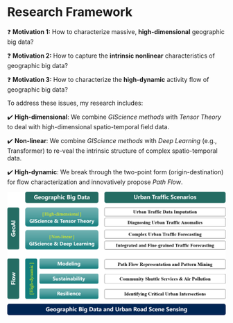 Research Framework
======
❓ **Motivation 1:** How to characterize massive, **high-dimensional** geographic big data? <br>

❓ **Motivation 2:** How to capture the **intrinsic nonlinear** characteristics of geographic big data? <br>

❓ **Motivation 3:** How to characterize the **high-dynamic** activity flow of geographic big data? <br>

To address these issues, my research includes:

✔️ **High-dimensional**: We combine *GIScience methods* with *Tensor Theory* to deal with high-dimensional spatio-temporal field data.

✔️ **Non-linear**: We combine *GIScience methods* with *Deep Learning* (e.g., Transformer) to re-veal the intrinsic structure of complex spatio-temporal data.

✔️ **High-dynamic**: We break through the two-point form (origin-destination) for flow characterization and innovatively propose *Path Flow*.

![Editing a markdown file for a talk](/images/Outline.png)

